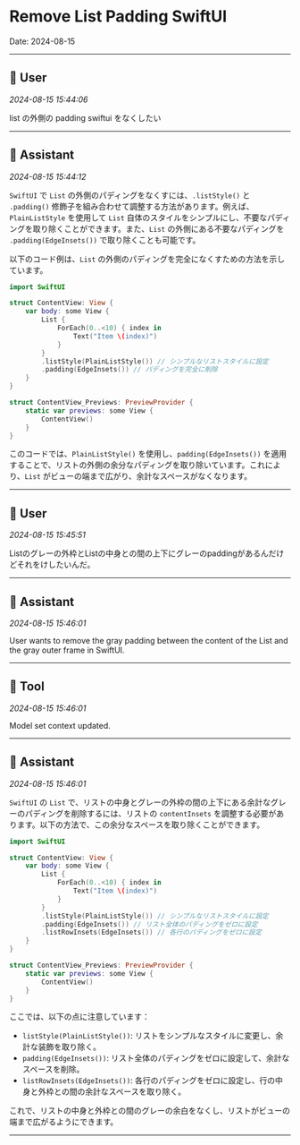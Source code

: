 # Remove List Padding SwiftUI

Date: 2024-08-15

---

## 👤 User
*2024-08-15 15:44:06*

list の外側の padding swiftui をなくしたい

---

## 🤖 Assistant
*2024-08-15 15:44:12*

`SwiftUI` で `List` の外側のパディングをなくすには、`.listStyle()` と `.padding()` 修飾子を組み合わせて調整する方法があります。例えば、`PlainListStyle` を使用して `List` 自体のスタイルをシンプルにし、不要なパディングを取り除くことができます。また、`List` の外側にある不要なパディングを `.padding(EdgeInsets())` で取り除くことも可能です。

以下のコード例は、`List` の外側のパディングを完全になくすための方法を示しています。

```swift
import SwiftUI

struct ContentView: View {
    var body: some View {
        List {
            ForEach(0..<10) { index in
                Text("Item \(index)")
            }
        }
        .listStyle(PlainListStyle()) // シンプルなリストスタイルに設定
        .padding(EdgeInsets()) // パディングを完全に削除
    }
}

struct ContentView_Previews: PreviewProvider {
    static var previews: some View {
        ContentView()
    }
}
```

このコードでは、`PlainListStyle()` を使用し、`padding(EdgeInsets())` を適用することで、リストの外側の余分なパディングを取り除いています。これにより、`List` がビューの端まで広がり、余計なスペースがなくなります。

---

## 👤 User
*2024-08-15 15:45:51*

Listのグレーの外枠とListの中身との間の上下にグレーのpaddingがあるんだけどそれをけしたいんだ。

---

## 🤖 Assistant
*2024-08-15 15:46:01*

User wants to remove the gray padding between the content of the List and the gray outer frame in SwiftUI.

---

## 🔧 Tool
*2024-08-15 15:46:01*

Model set context updated.

---

## 🤖 Assistant
*2024-08-15 15:46:01*

`SwiftUI` の `List` で、リストの中身とグレーの外枠の間の上下にある余計なグレーのパディングを削除するには、リストの `contentInsets` を調整する必要があります。以下の方法で、この余分なスペースを取り除くことができます。

```swift
import SwiftUI

struct ContentView: View {
    var body: some View {
        List {
            ForEach(0..<10) { index in
                Text("Item \(index)")
            }
        }
        .listStyle(PlainListStyle()) // シンプルなリストスタイルに設定
        .padding(EdgeInsets()) // リスト全体のパディングをゼロに設定
        .listRowInsets(EdgeInsets()) // 各行のパディングをゼロに設定
    }
}

struct ContentView_Previews: PreviewProvider {
    static var previews: some View {
        ContentView()
    }
}
```

ここでは、以下の点に注意しています：

- `listStyle(PlainListStyle())`: リストをシンプルなスタイルに変更し、余計な装飾を取り除く。
- `padding(EdgeInsets())`: リスト全体のパディングをゼロに設定して、余計なスペースを削除。
- `listRowInsets(EdgeInsets())`: 各行のパディングをゼロに設定し、行の中身と外枠との間の余計なスペースを取り除く。

これで、リストの中身と外枠との間のグレーの余白をなくし、リストがビューの端まで広がるようにできます。

---

